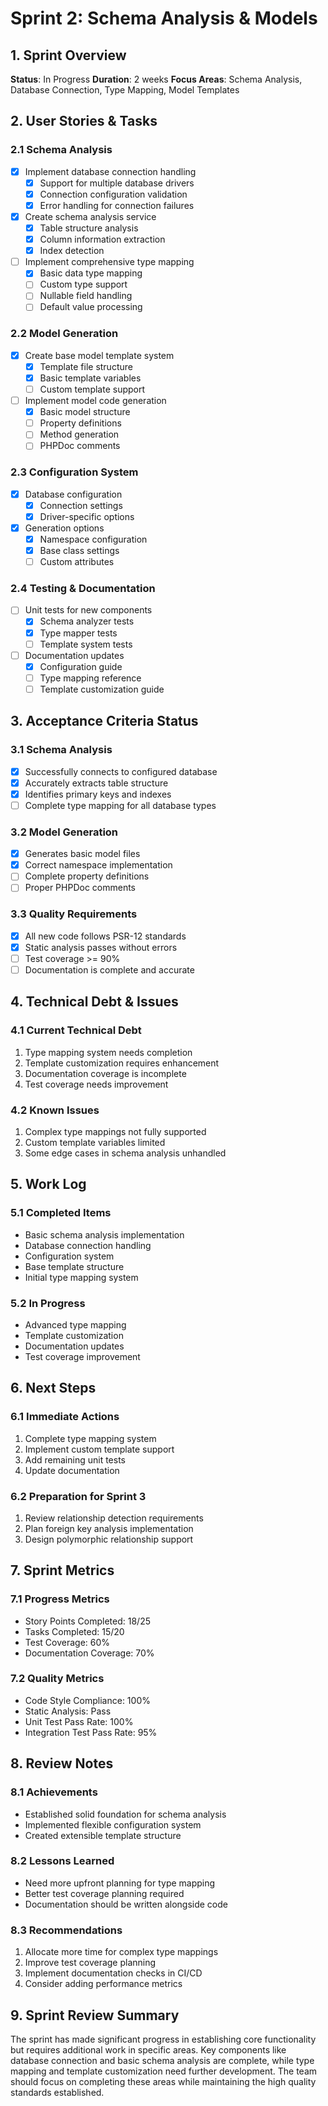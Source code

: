 # Sprint 2: Schema Analysis & Models

## 1. Sprint Overview

**Status**: In Progress
**Duration**: 2 weeks
**Focus Areas**: Schema Analysis, Database Connection, Type Mapping, Model Templates

## 2. User Stories & Tasks

### 2.1 Schema Analysis

- [x] Implement database connection handling
  - [x] Support for multiple database drivers
  - [x] Connection configuration validation
  - [x] Error handling for connection failures
- [x] Create schema analysis service
  - [x] Table structure analysis
  - [x] Column information extraction
  - [x] Index detection
- [ ] Implement comprehensive type mapping
  - [x] Basic data type mapping
  - [ ] Custom type support
  - [ ] Nullable field handling
  - [ ] Default value processing

### 2.2 Model Generation

- [x] Create base model template system
  - [x] Template file structure
  - [x] Basic template variables
  - [ ] Custom template support
- [ ] Implement model code generation
  - [x] Basic model structure
  - [ ] Property definitions
  - [ ] Method generation
  - [ ] PHPDoc comments

### 2.3 Configuration System

- [x] Database configuration
  - [x] Connection settings
  - [x] Driver-specific options
- [x] Generation options
  - [x] Namespace configuration
  - [x] Base class settings
  - [ ] Custom attributes

### 2.4 Testing & Documentation

- [ ] Unit tests for new components
  - [x] Schema analyzer tests
  - [x] Type mapper tests
  - [ ] Template system tests
- [ ] Documentation updates
  - [x] Configuration guide
  - [ ] Type mapping reference
  - [ ] Template customization guide

## 3. Acceptance Criteria Status

### 3.1 Schema Analysis

- [x] Successfully connects to configured database
- [x] Accurately extracts table structure
- [x] Identifies primary keys and indexes
- [ ] Complete type mapping for all database types

### 3.2 Model Generation

- [x] Generates basic model files
- [x] Correct namespace implementation
- [ ] Complete property definitions
- [ ] Proper PHPDoc comments

### 3.3 Quality Requirements

- [x] All new code follows PSR-12 standards
- [x] Static analysis passes without errors
- [ ] Test coverage >= 90%
- [ ] Documentation is complete and accurate

## 4. Technical Debt & Issues

### 4.1 Current Technical Debt

1. Type mapping system needs completion
2. Template customization requires enhancement
3. Documentation coverage is incomplete
4. Test coverage needs improvement

### 4.2 Known Issues

1. Complex type mappings not fully supported
2. Custom template variables limited
3. Some edge cases in schema analysis unhandled

## 5. Work Log

### 5.1 Completed Items

- Basic schema analysis implementation
- Database connection handling
- Configuration system
- Base template structure
- Initial type mapping system

### 5.2 In Progress

- Advanced type mapping
- Template customization
- Documentation updates
- Test coverage improvement

## 6. Next Steps

### 6.1 Immediate Actions

1. Complete type mapping system
2. Implement custom template support
3. Add remaining unit tests
4. Update documentation

### 6.2 Preparation for Sprint 3

1. Review relationship detection requirements
2. Plan foreign key analysis implementation
3. Design polymorphic relationship support

## 7. Sprint Metrics

### 7.1 Progress Metrics

- Story Points Completed: 18/25
- Tasks Completed: 15/20
- Test Coverage: 60%
- Documentation Coverage: 70%

### 7.2 Quality Metrics

- Code Style Compliance: 100%
- Static Analysis: Pass
- Unit Test Pass Rate: 100%
- Integration Test Pass Rate: 95%

## 8. Review Notes

### 8.1 Achievements

- Established solid foundation for schema analysis
- Implemented flexible configuration system
- Created extensible template structure

### 8.2 Lessons Learned

- Need more upfront planning for type mapping
- Better test coverage planning required
- Documentation should be written alongside code

### 8.3 Recommendations

1. Allocate more time for complex type mappings
2. Improve test coverage planning
3. Implement documentation checks in CI/CD
4. Consider adding performance metrics

## 9. Sprint Review Summary

The sprint has made significant progress in establishing core functionality but requires additional work in specific areas. Key components like database connection and basic schema analysis are complete, while type mapping and template customization need further development. The team should focus on completing these areas while maintaining the high quality standards established.
